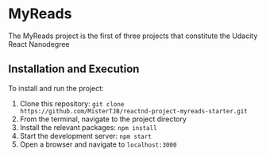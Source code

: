 # MyReads

The MyReads project is the first of three projects that constitute the Udacity React Nanodegree

## Installation and Execution

To install and run the project:

1. Clone this repository: `git clone https://github.com/MisterTJB/reactnd-project-myreads-starter.git`
2. From the terminal, navigate to the project directory
3. Install the relevant packages: `npm install`
4. Start the development server: `npm start`
5. Open a browser and navigate to `localhost:3000`